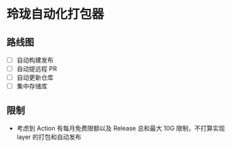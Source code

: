 # 玲珑自动化打包器

## 路线图

- [ ] 自动构建发布
- [ ] 自动提远程 PR
- [ ] 自动更新仓库
- [ ] 集中存储库

## 限制

- 考虑到 Action 有每月免费限额以及 Release 总和最大 10G 限制，不打算实现 layer 的打包和自动发布

